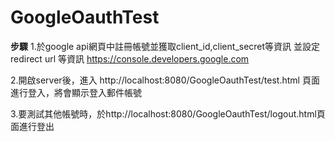 # GoogleOauthTest
**步驟**
1.於google api網頁中註冊帳號並獲取client_id,client_secret等資訊
並設定redirect url 等資訊
https://console.developers.google.com

2.開啟server後，進入 http://localhost:8080/GoogleOauthTest/test.html 頁面進行登入，將會顯示登入郵件帳號

3.要測試其他帳號時，於http://localhost:8080/GoogleOauthTest/logout.html頁面進行登出




